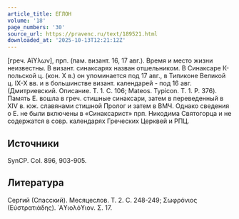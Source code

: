 ```yaml
---
article_title: ЕГЛОН
volume: '18'
page_numbers: '30'
source_url: https://pravenc.ru/text/189521.html
downloaded_at: '2025-10-13T12:21:12Z'
---
```


[греч. Αἴϒλων], прп. (пам. визант. 16, 17 авг.). Время и место жизни неизвестны. В визант. синаксарях назван отшельником. В Синаксаре К-польской ц. (кон. Х в.) он упоминается под 17 авг., в Типиконе Великой ц. IX-X вв. и в большинстве визант. календарей - под 16 авг. (Дмитриевский. Описание. Т. 1. С. 106; Mateos. Typicon. Т. 1. P. 376). Память Е. вошла в греч. стишные синаксари, затем в переведенный в XIV в. юж. славянами стишной Пролог и затем в ВМЧ. Однако сведения о Е. не были включены в «Синаксарист» прп. Никодима Святогорца и не содержатся в совр. календарях Греческих Церквей и РПЦ.

## Источники

SynCP. Col. 896, 903-905.

## Литература

Сергий (Спасский). Месяцеслов. Т. 2. С. 248-249; Σωφρόνιος (Εὐστρατιάδης). ῾Αϒιολόϒιον. Σ. 17.
